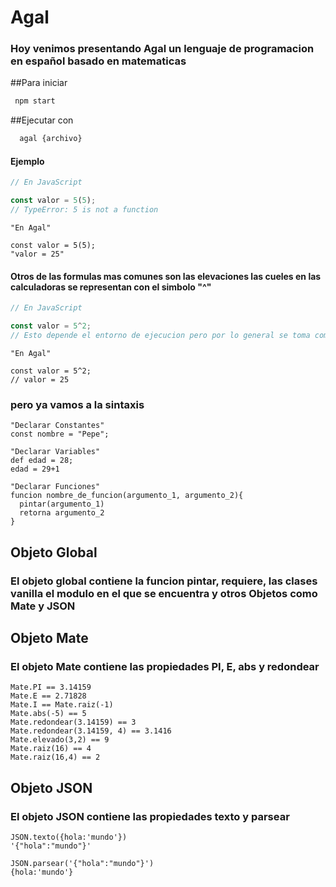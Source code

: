 # Agal
### Hoy venimos presentando **Agal** un lenguaje de programacion en español basado en matematicas

##Para iniciar
```sh
 npm start
```
##Ejecutar con
```sh
  agal {archivo}
```

#### Ejemplo
```js
// En JavaScript

const valor = 5(5);
// TypeError: 5 is not a function
```
```agal
"En Agal"

const valor = 5(5);
"valor = 25"
```

#### Otros de las formulas mas comunes son las elevaciones las cueles en las calculadoras se representan con el simbolo "^"
```js
// En JavaScript

const valor = 5^2;
// Esto depende el entorno de ejecucion pero por lo general se toma como suma dejando un 7 como resultado
```
```agal
"En Agal"

const valor = 5^2;
// valor = 25
```

### pero ya vamos a la sintaxis

```agal
"Declarar Constantes"
const nombre = "Pepe";

"Declarar Variables"
def edad = 28;
edad = 29+1

"Declarar Funciones"
funcion nombre_de_funcion(argumento_1, argumento_2){
  pintar(argumento_1)
  retorna argumento_2
}
```

## Objeto Global
### El objeto global contiene la funcion pintar, requiere, las clases vanilla el modulo en el que se encuentra y otros Objetos como Mate y JSON

## Objeto Mate
### El objeto Mate contiene las propiedades PI, E, abs y redondear
```agal
Mate.PI == 3.14159
Mate.E == 2.71828
Mate.I == Mate.raiz(-1)
Mate.abs(-5) == 5
Mate.redondear(3.14159) == 3
Mate.redondear(3.14159, 4) == 3.1416
Mate.elevado(3,2) == 9
Mate.raiz(16) == 4
Mate.raiz(16,4) == 2
```

## Objeto JSON
### El objeto JSON contiene las propiedades texto y parsear
```agal
JSON.texto({hola:'mundo'})
'{"hola":"mundo"}'

JSON.parsear('{"hola":"mundo"}')
{hola:'mundo'}
```
